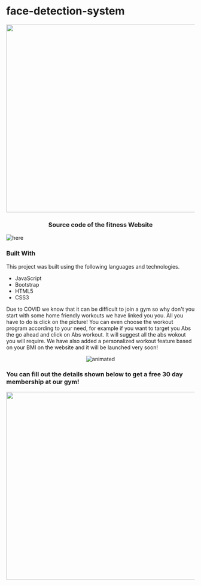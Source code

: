 # face-detection-system


<p align="center">
    <img src="fitness-app/assets/img/Screenshot 2021-03-20 022214.jpg" width="900" height="500">
  </p>
  <h3 align="center">Source code of the fitness Website</h3>
  
  ![here](https://user-images.githubusercontent.com/48484581/111847417-c1ed7e00-892e-11eb-817a-70235ddb27de.gif)

  ### Built With
This project was built using the following languages and technologies.
* JavaScript
* Bootstrap
* HTML5 
* CSS3


Due to COVID we know that it can be difficult to join a gym so why don't you start with some home friendly workouts we have linked you you. All you have to do is click on the picture!
You can even choose the workout program according to your need, for example if you want to target you Abs the go ahead and click on Abs workout. It will suggest all the abs wokout you will require.
We have also added a personalized workout feature based on your BMI on the website and it will be launched very soon!
<p align="center">
  <img src="fitness-app/assets/img/here2.gif" alt="animated"/>
</p>


<h3>You can fill out the details shown below to get a free 30 day membership at our gym!</h3>
<p align="center">
    <img src="fitness-app/assets/img/Screenshot 2021-03-20 023700.jpg" width="900" height="500">
  </p>
  


